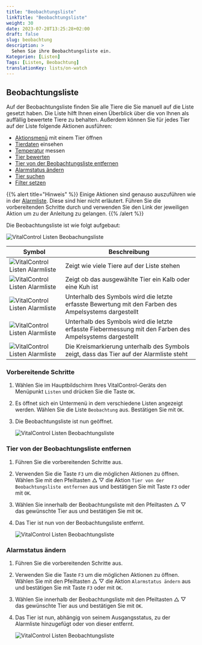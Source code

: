 ```yaml
---
title: "Beobachtungsliste"
linkTitle: "Beobachtungsliste"
weight: 30
date: 2023-07-28T13:25:28+02:00
draft: false
slug: beobachtung
description: >
  Sehen Sie ihre Beobachtungsliste ein.
Kategorien: [Listen]
Tags: [Listen, Beobachtung]
translationKey: lists/on-watch
---
```

## Beobachtungsliste

Auf der Beobachtungsliste finden Sie alle Tiere die Sie manuell auf die Liste gesetzt haben. Die Liste hilft Ihnen einen Überblick über die von Ihnen als auffällig bewertete Tiere zu behalten. Außerdem können Sie für jedes Tier auf der Liste folgende Aktionen ausführen:

- [Aktionsmenü](../alarm/#aktionsmen%C3%BC-mit-einem-tier-%C3%B6ffnen) mit einem Tier öffnen
- [Tierdaten](../alarm/#tierdaten-einsehen) einsehen
- [Temperatur](../alarm/#temperatur-messen) messen
- [Tier bewerten](../alarm/#tier-bewerten)
- [Tier von der Beobachtungsliste entfernen](../beobachtung/#tier-von-der-beobachtungsliste-entfernen)
- [Alarmstatus ändern](../beobachtung/#alarmstatus-%C3%A4ndern)
- [Tier suchen](../alarm/#tier-suchen)
- [Filter setzen](../../filter/#tierfilter-anwenden)

{{% alert title="Hinweis" %}}
Einige Aktionen sind genauso auszuführen wie in der [Alarmliste](). Diese sind hier nicht erläutert. Führen Sie die vorbereitenden Schritte durch und verwenden Sie den Link der jeweiligen Aktion um zu der Anleitung zu gelangen.
{{% /alert %}}

Die Beobachtungsliste ist wie folgt aufgebaut:

   ![VitalControl Listen Beobachungsliste](../bilder/beobachtungsbeschreibung.png "Aufbau der Beobachtungsliste")

|Symbol   | Beschreibung
|-------  |----
   ![VitalControl Listen Alarmliste](../bilder/kopf.png "Kopf") | Zeigt wie viele Tiere auf der Liste stehen
| ![VitalControl Listen Alarmliste](../bilder/kopf2.png "ID") | Zeigt ob das ausgewählte Tier ein Kalb oder eine Kuh ist
| ![VitalControl Listen Alarmliste](../bilder/auge.png "Bewertung") | Unterhalb des Symbols wird die letzte erfasste Bewertung mit den Farben des Ampelsystems dargestellt
|![VitalControl Listen Alarmliste](../bilder/thermometer.png "Thermometer") | Unterhalb des Symbols wird die letzte erfasste Fiebermessung mit den Farben des Ampelsystems dargestellt
|![VitalControl Listen Alarmliste](../bilder/alarm2.png "Bewertung") | Die Kreismarkierung unterhalb des Symbols zeigt, dass das Tier auf der Alarmliste steht

### Vorbereitende Schritte

1. Wählen Sie im Hauptbildschirm Ihres VitalControl-Geräts den Menüpunkt `Listen` und drücken Sie die Taste `OK`.

2. Es öffnet sich ein Untermenü in dem verschiedene Listen angezeigt werden. Wählen Sie die Liste `Beobachtung` aus. Bestätigen Sie mit `OK`.

3. Die Beobachtungsliste ist nun geöffnet.

   ![VitalControl Listen Beobachtungsliste](../bilder/vorbereitendeschritte2.png "Vorbereitende Schritte")

### Tier von der Beobachtungsliste entfernen

1. Führen Sie die vorbereitenden Schritte aus.

2. Verwenden Sie die Taste `F3` um die möglichen Aktionen zu öffnen. Wählen Sie mit den Pfeiltasten △ ▽ die Aktion `Tier von der Beobachtungsliste entfernen` aus und bestätigen Sie mit Taste `F3` oder mit `OK`.

3. Wählen Sie innerhalb der Beobachtungsliste mit den Pfeiltasten △ ▽ das gewünschte Tier aus und bestätigen Sie mit `OK`.

4. Das Tier ist nun von der Beobachtungsliste entfernt.

   ![VitalControl Listen Beobachtungsliste](../bilder/tierentfernen.png "Tier von der Beobachtungsliste entfernen")

### Alarmstatus ändern

1. Führen Sie die vorbereitenden Schritte aus.

2. Verwenden Sie die Taste `F3` um die möglichen Aktionen zu öffnen. Wählen Sie mit den Pfeiltasten △ ▽ die Aktion `Alarmstatus ändern` aus und bestätigen Sie mit Taste `F3` oder mit `OK`.

3. Wählen Sie innerhalb der Beobachtungsliste mit den Pfeiltasten △ ▽ das gewünschte Tier aus und bestätigen Sie mit `OK`.

4. Das Tier ist nun, abhängig von seinem Ausgangsstatus, zu der Alarmliste hinzugefügt oder von dieser entfernt.

   ![VitalControl Listen Beobachtungsliste](../bilder/alarmstatusändern.png "Alarmstatus ändern")

